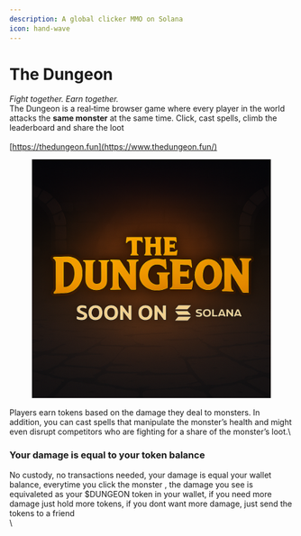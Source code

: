 ```yaml
---
description: A global clicker MMO on Solana
icon: hand-wave
---
```


# The Dungeon

_Fight together. Earn together._\
The Dungeon is a real‑time browser game where every player in the world attacks the **same monster** at the same time. Click, cast spells, climb the leaderboard and share the loot\
\
[https://thedungeon.fun](https://www.thedungeon.fun/)

<figure><img src=".gitbook/assets/A Masmorra em Breve.png" alt="" width="563"><figcaption></figcaption></figure>

Players earn tokens based on the damage they deal to monsters. In addition, you can cast spells that manipulate the monster’s health and might even disrupt competitors who are fighting for a share of the monster’s loot.\


### Your damage is equal to your token balance

No custody, no transactions needed, your damage is equal your wallet balance, everytime you click the monster , the damage you see is equivaleted as your $DUNGEON token in your wallet, if you need more damage just hold more tokens, if you dont want more damage, just send the tokens to a friend\
\
